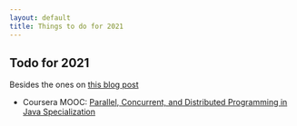 ```yaml
---
layout: default
title: Things to do for 2021
---
```


## Todo for 2021

Besides the ones on [this blog post](https://johnamata.com/articles/2021/01/02/goals-2021.html)

- Coursera MOOC: [Parallel, Concurrent, and Distributed Programming in Java Specialization
](https://www.coursera.org/specializations/pcdp)
